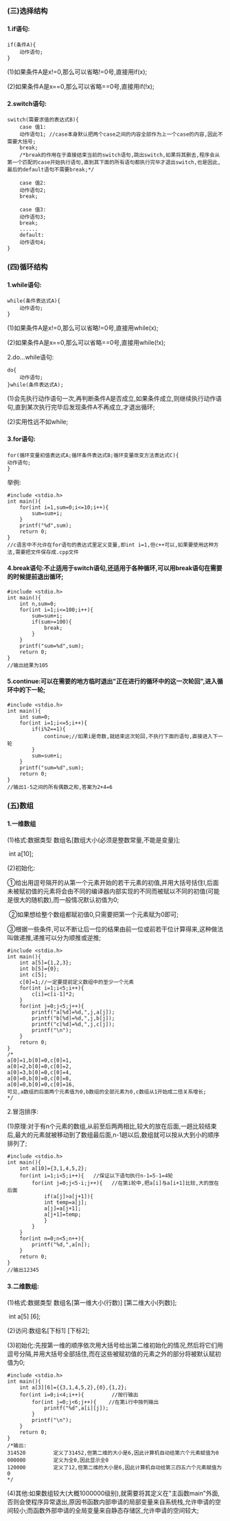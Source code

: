 ### (三)选择结构

#### 1.if语句:

```
if(条件A){
    动作语句;
}
```

(1)如果条件A是x!=0,那么可以省略!=0号,直接用if(x);

(2)如果条件A是x==0,那么可以省略==0号,直接用if(!x);

#### 2.switch语句:

```
switch(需要求值的表达式B){
    case 值1:
    动作语句1; //case本身默认把两个case之间的内容全部作为上一个case的内容,因此不需要大括号;
    break;
    /*break的作用在于直接结束当前的switch语句,跳出switch,如果将其删去,程序会从第一个匹配的case开始执行语句,直到其下面的所有语句都执行完毕才退出switch,也是因此,最后的default语句不需要break;*/
    
    case 值2:
    动作语句2;
    break;
    
    case 值3:
    动作语句3;
    break;
    ......
    default:
    动作语句4;
}
```

### (四)循环结构

#### 1.while语句:

```
while(条件表达式A){
    动作语句;
}
```

(1)如果条件A是x!=0,那么可以省略!=0号,直接用while(x);

(2)如果条件A是x==0,那么可以省略==0号,直接用while(!x);

2.do...while语句:

```
do{
    动作语句;
}while(条件表达式A);
```

(1)会先执行动作语句一次,再判断条件A是否成立,如果条件成立,则继续执行动作语句,直到某次执行完毕后发现条件A不再成立,才退出循环;

(2)实用性远不如while;

#### 3.for语句:

```
for(循环变量初值表达式A;循环条件表达式B;循环变量改变方法表达式C){
动作语句;
}
```

举例:

```
#include <stdio.h>
int main(){
	for(int i=1,sum=0;i<=10;i++){
		sum=sum+i;
	}
	printf("%d",sum);
	return 0;
}
//c语言中不允许在for语句的表达式里定义变量,即int i=1,但c++可以,如果要使用这种方法,需要把文件保存成.cpp文件
```

#### 4.break语句:不止适用于switch语句,还适用于各种循环,可以用break语句在需要的时候提前退出循环;

```
#include <stdio.h>
int main(){
	int n,sum=0;
	for(int i=1;i<=100;i++){
		sum=sum+i;
		if(sum>=100){
			break;
		}
	}
	printf("sum=%d",sum);
	return 0;
}
//输出结果为105
```

#### 5.continue:可以在需要的地方临时退出"正在进行的循环中的这一次轮回",进入循环中的下一轮;

```
#include <stdio.h>
int main(){
	int sum=0;
	for(int i=1;i<=5;i++){
		if(i%2==1){
			continue;//如果i是奇数,就结束这次轮回,不执行下面的语句,直接进入下一轮
		}
		sum=sum+i;
	}
	printf("sum=%d",sum);
	return 0;
}
//输出1-5之间的所有偶数之和,答案为2+4=6
```

### (五)数组

#### 1.一维数组

(1)格式:数据类型 数组名[数组大小(必须是整数常量,不能是变量)];

​             int a[10];

(2)初始化:

​    ①给出用逗号隔开的从第一个元素开始的若干元素的初值,并用大括号括住l,后面未被赋初值的元素将会由不同的编译器内部实现的不同而被赋以不同的初值(可能是很大的随机数),而一般情况默认初值为0;

​    ②如果想给整个数组都赋初值0,只需要把第一个元素赋为0即可;

​    ③根据一些条件,可以不断让后一位的结果由前一位或前若干位计算得来,这种做法叫做递推,递推可以分为顺推或逆推;

```
#include <stdio.h>
int main(){
	int a[5]={1,2,3};
	int b[5]={0};
	int c[5];
	c[0]=1;//一定要提前定义数组中的至少一个元素
	for(int i=1;i<5;i++){
		c[i]=c[i-1]*2;
	}
    for(int j=0;j<5;j++){
		printf("a[%d]=%d,",j,a[j]);
		printf("b[%d]=%d,",j,b[j]);
		printf("c[%d]=%d,",j,c[j]);
		printf("\n");
	}
	return 0;
}
/*
a[0]=1,b[0]=0,c[0]=1,
a[0]=2,b[0]=0,c[0]=2,
a[0]=3,b[0]=0,c[0]=4,
a[0]=0,b[0]=0,c[0]=8,
a[0]=0,b[0]=0,c[0]=16,
可见,a数组的后面两个元素值为0,b数组的全部元素为0,c数组从1开始成二倍关系增长;
*/
```

2.冒泡排序:

(1)原理:对于有n个元素的数组,从前至后两两相比,较大的放在后面,一趟比较结束后,最大的元素就被移动到了数组最后面,n-1趟以后,数组就可以按从大到小的顺序排列了;

```
#include <stdio.h>
int main(){
	int a[10]={3,1,4,5,2};
	for(int i=1;i<5;i++){   //保证以下语句执行n-1=5-1=4轮
		for(int j=0;j<5-i;j++){   //在第i轮中,把a[i]与a[i+1]比较,大的放在后面
			if(a[j]>a[j+1]){
			int temp=a[j];
			a[j]=a[j+1];
			a[j+1]=temp;
			}
		}
	}
    for(int n=0;n<5;n++){
		printf("%d,",a[n]);
	}
	return 0;
}
//输出12345
```

#### 3.二维数组:

(1)格式:数据类型 数组名[第一维大小(行数)] [第二维大小(列数)];

​            int a[5] [6];

(2)访问:数组名[下标1] [下标2];

(3)初始化:先按第一维的顺序依次用大括号给出第二维初始化的情况,然后将它们用逗号分隔,并用大括号全部括住,而在这些被赋初值的元素之外的部分将被默认赋初值为0;

```
#include <stdio.h>
int main(){
	int a[3][6]={{3,1,4,5,2},{0},{1,2};
	for(int i=0;i<4;i++){         //按行输出
		for(int j=0;j<6;j++){    //在第i行中按列输出
			printf("%d",a[i][j]);
		}
		printf("\n");
	}
	return 0;
}
/*输出:
314520         定义了31452,但第二维的大小是6,因此计算机自动给第六个元素赋值为0
000000         定义为全0,因此显示全0
120000         定义了12,但第二维的大小是6,因此计算机自动给第三四五六个元素赋值为0
*/
```

(4)其他:如果数组较大(大概1000000级别),就需要将其定义在"主函数main"外面,否则会使程序异常退出,原因书函数内部申请的局部变量来自系统栈,允许申请的空间较小;而函数外部申请的全局变量来自静态存储区,允许申请的空间较大;

